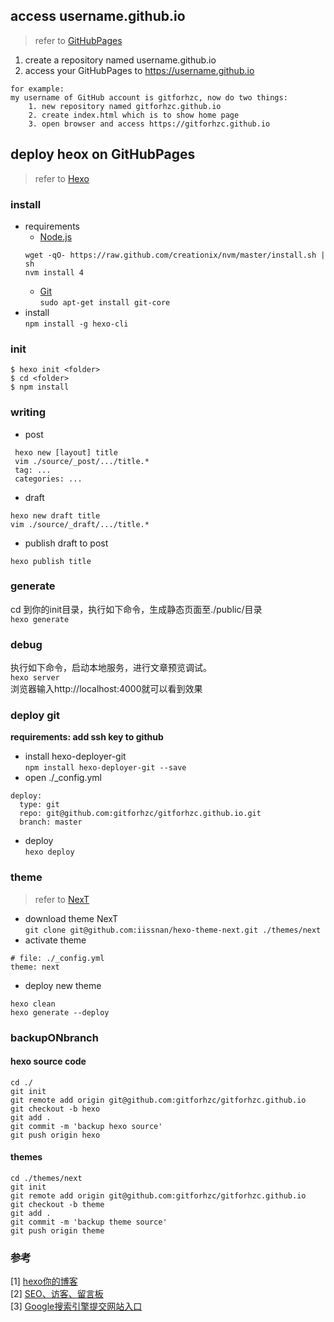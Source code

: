 ## access username.github.io
> refer to [GitHubPages](https://pages.github.com/)  

1. create a repository named username.github.io
2. access your GitHubPages to https://username.github.io
```
for example:  
my username of GitHub account is gitforhzc, now do two things:  
    1. new repository named gitforhzc.github.io
    2. create index.html which is to show home page
    3. open browser and access https://gitforhzc.github.io
```

## deploy heox on GitHubPages
> refer to [Hexo](https://hexo.io/zh-cn/)  

### install
* requirements  
	* [Node.js](https://nodejs.org/en/)  
	```
	wget -qO- https://raw.github.com/creationix/nvm/master/install.sh | sh  
	nvm install 4  
	```
	* [Git](https://git-scm.com/)    
		`sudo apt-get install git-core`
* install  
	` npm install -g hexo-cli `

### init
```
$ hexo init <folder>
$ cd <folder>
$ npm install
```
### writing
* post
```
 hexo new [layout] title  
 vim ./source/_post/.../title.*  
 tag: ...  
 categories: ...  
```
* draft
```
hexo new draft title  
vim ./source/_draft/.../title.*  
```

* publish draft to post
```
hexo publish title  
```


### generate
cd 到你的init目录，执行如下命令，生成静态页面至./public/目录  
`hexo generate`
### debug
执行如下命令，启动本地服务，进行文章预览调试。  
`hexo server`  
浏览器输入http://localhost:4000就可以看到效果





### deploy git
**requirements: add ssh key to github**
* install hexo-deployer-git  
`npm install hexo-deployer-git --save`
* open ./\_config.yml  
```
deploy:
  type: git
  repo: git@github.com:gitforhzc/gitforhzc.github.io.git
  branch: master
```
* deploy  
`hexo deploy`

### theme
> refer to [NexT](http://theme-next.iissnan.com/getting-started.html)  

* download theme NexT  
`git clone git@github.com:iissnan/hexo-theme-next.git ./themes/next`
* activate theme  
```
# file: ./_config.yml
theme: next
```

* deploy new theme
```
hexo clean
hexo generate --deploy
```


### backupONbranch
#### hexo source code
```
cd ./
git init
git remote add origin git@github.com:gitforhzc/gitforhzc.github.io
git checkout -b hexo
git add .
git commit -m 'backup hexo source'
git push origin hexo
```
#### themes
```
cd ./themes/next
git init
git remote add origin git@github.com:gitforhzc/gitforhzc.github.io
git checkout -b theme
git add .
git commit -m 'backup theme source'
git push origin theme

```

### 参考
[1] [hexo你的博客](http://ibruce.info/2013/11/22/hexo-your-blog/)  
[2] [SEO、访客、留言板](http://www.arao.me/)  
[3] [Google搜索引擎提交网站入口](https://www.google.com/webmasters/tools/home?hl=zh-CN)
